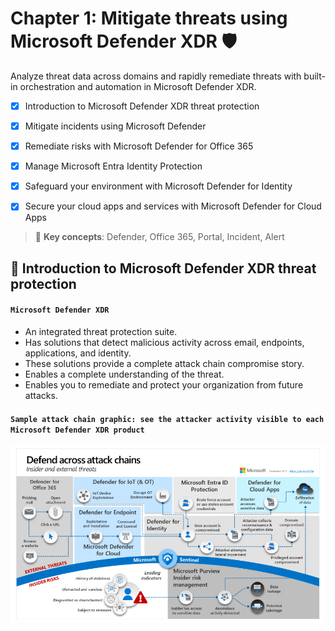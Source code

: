 # **Chapter 1: Mitigate threats using Microsoft Defender XDR 🛡️**
Analyze threat data across domains and rapidly remediate threats with built-in orchestration and automation in Microsoft Defender XDR. 
 - [x] Introduction to Microsoft Defender XDR threat protection
 - [x] Mitigate incidents using Microsoft Defender
 - [x] Remediate risks with Microsoft Defender for Office 365
 - [x] Manage Microsoft Entra Identity Protection
 - [x] Safeguard your environment with Microsoft Defender for Identity
 - [x] Secure your cloud apps and services with Microsoft Defender for Cloud Apps
 

> 📌 **Key concepts**: Defender, Office 365, Portal, Incident, Alert

## **🧰 Introduction to Microsoft Defender XDR threat protection**

#### `Microsoft Defender XDR`
- An integrated threat protection suite.
- Has solutions that detect malicious activity across email, endpoints, applications, and identity. 
- These solutions provide a complete attack chain compromise story.
- Enables a complete understanding of the threat.
- Enables you to remediate and protect your organization from future attacks.

#### `Sample attack chain graphic: see the attacker activity visible to each Microsoft Defender XDR product`

![Attack chain](/Images/attackchain.png)
